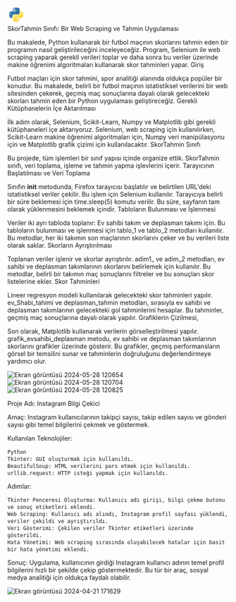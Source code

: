   <a href="https://www.python.org" target="_blank" rel="noreferrer"> 
        <img src="https://raw.githubusercontent.com/devicons/devicon/master/icons/python/python-original.svg" alt="python" width="40" height="40"/> 
    </a> 
    <br>
SkorTahmin Sınıfı: Bir Web Scraping ve Tahmin Uygulaması


Bu makalede, Python kullanarak bir futbol maçının skorlarını tahmin eden bir programın nasıl geliştirileceğini inceleyeceğiz. Program, Selenium ile web scraping yaparak gerekli verileri toplar ve daha sonra bu veriler üzerinde makine öğrenimi algoritmaları kullanarak skor tahminleri yapar.
Giriş

Futbol maçları için skor tahmini, spor analitiği alanında oldukça popüler bir konudur. Bu makalede, belirli bir futbol maçının istatistiksel verilerini bir web sitesinden çekerek, geçmiş maç sonuçlarına dayalı olarak gelecekteki skorları tahmin eden bir Python uygulaması geliştireceğiz.
Gerekli Kütüphanelerin İçe Aktarılması 

İlk adım olarak, Selenium, Scikit-Learn, Numpy ve Matplotlib gibi gerekli kütüphaneleri içe aktarıyoruz. Selenium, web scraping için kullanılırken, Scikit-Learn makine öğrenimi algoritmaları için, Numpy veri manipülasyonu için ve Matplotlib grafik çizimi için kullanılacaktır.
SkorTahmin Sınıfı


Bu projede, tüm işlemleri bir sınıf yapısı içinde organize ettik. SkorTahmin sınıfı, veri toplama, işleme ve tahmin yapma işlevlerini içerir.
Tarayıcının Başlatılması ve Veri Toplama

Sınıfın __init__ metodunda, Firefox tarayıcısı başlatılır ve belirtilen URL'deki istatistiksel veriler çekilir. Bu işlem için Selenium kullanılır. Tarayıcıya belirli bir süre beklemesi için time.sleep(5) komutu verilir. Bu süre, sayfanın tam olarak yüklenmesini beklemek içindir.
Tabloların Bulunması ve İşlenmesi

Veriler iki ayrı tabloda toplanır: Ev sahibi takım ve deplasman takımı için. Bu tabloların bulunması ve işlenmesi için tablo_1 ve tablo_2 metodları kullanılır. Bu metodlar, her iki takımın son maçlarının skorlarını çeker ve bu verileri liste olarak saklar.
Skorların Ayrıştırılması

Toplanan veriler işlenir ve skorlar ayrıştırılır. adim1_ ve adim_2 metodları, ev sahibi ve deplasman takımlarının skorlarını belirlemek için kullanılır. Bu metodlar, belirli bir takımın maç sonuçlarını filtreler ve bu sonuçları skor listelerine ekler.
Skor Tahminleri

Lineer regresyon modeli kullanılarak gelecekteki skor tahminleri yapılır. ev_Shabi_tahimi ve deplasman_tahmin metodları, sırasıyla ev sahibi ve deplasman takımlarının gelecekteki gol tahminlerini hesaplar. Bu tahminler, geçmiş maç sonuçlarına dayalı olarak yapılır.
Grafiklerin Çizilmesi,

Son olarak, Matplotlib kullanarak verilerin görselleştirilmesi yapılır. grafik_evsahibi_deplasman metodu, ev sahibi ve deplasman takımlarının skorlarını grafikler üzerinde gösterir. Bu grafikler, geçmiş performansların görsel bir temsilini sunar ve tahminlerin doğruluğunu değerlendirmeye yardımcı olur.



![Ekran görüntüsü 2024-05-28 120654](https://github.com/arazumut/footballMachineAI-instagrambilgiAraci/assets/150933483/d9ab9186-8310-43a9-9706-a21b9f5c4696)
![Ekran görüntüsü 2024-05-28 120704](https://github.com/arazumut/footballMachineAI-instagrambilgiAraci/assets/150933483/fcfebb17-28e8-4e42-9461-ce048d40492d)
![Ekran görüntüsü 2024-05-28 120825](https://github.com/arazumut/footballMachineAI-instagrambilgiAraci/assets/150933483/f8d9aaec-2109-4c1c-8456-78e9accdfe64)


Proje Adı: Instagram Bilgi Çekici

Amaç: Instagram kullanıcılarının takipçi sayısı, takip edilen sayısı ve gönderi sayısı gibi temel bilgilerini çekmek ve göstermek.

Kullanılan Teknolojiler:

    Python
    Tkinter: GUI oluşturmak için kullanıldı.
    BeautifulSoup: HTML verilerini pars etmek için kullanıldı.
    urllib.request: HTTP isteği yapmak için kullanıldı.

Adımlar:

    Tkinter Penceresi Oluşturma: Kullanıcı adı girişi, bilgi çekme butonu ve sonuç etiketleri eklendi.
    Web Scraping: Kullanıcı adı alındı, Instagram profil sayfası yüklendi, veriler çekildi ve ayrıştırıldı.
    Veri Gösterimi: Çekilen veriler Tkinter etiketleri üzerinde gösterildi.
    Hata Yönetimi: Web scraping sırasında oluşabilecek hatalar için basit bir hata yönetimi eklendi.

Sonuç: Uygulama, kullanıcının girdiği Instagram kullanıcı adının temel profil bilgilerini hızlı bir şekilde çekip göstermektedir. Bu tür bir araç, sosyal medya analitiği için oldukça faydalı olabilir.

![Ekran görüntüsü 2024-04-21 171629](https://github.com/arazumut/footballMachineAI-instagrambilgiAraci/assets/150933483/536553ba-d4f2-4a37-92c7-7ccf3ce3c74d)

